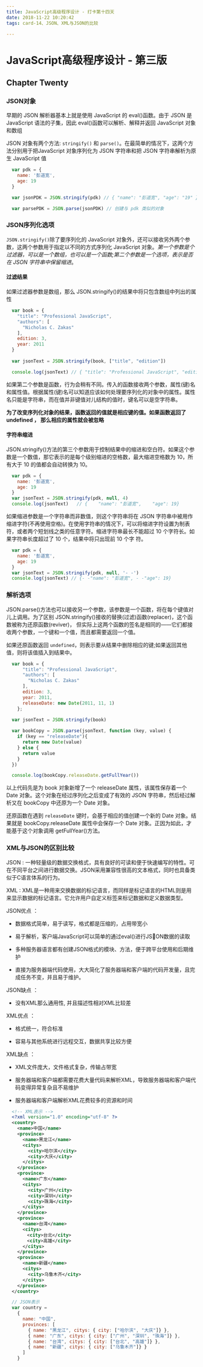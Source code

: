 ```yaml
---
title: JavaScript高级程序设计 - 打卡第十四天
date: 2018-11-22 10:20:42
tags: card-14、JSON、XML与JSON的比较

---
```

# JavaScript高级程序设计 - 第三版

## Chapter Twenty

### JSON对象
早期的 JSON 解析器基本上就是使用 JavaScript 的 eval()函数。由于 JSON 是 JavaScript 语法的子集，因此 eval()函数可以解析、解释并返回 JavaScript 对象和数组

JSON 对象有两个方法: `stringify()` 和 `parse()`。在最简单的情况下，这两个方法分别用于把JavaScript 对象序列化为 JSON 字符串和把 JSON 字符串解析为原生 JavaScript 值

```javascript
  var pdk = {
    name: '彭道宽',
    age: 19
  }

  var jsonPDK = JSON.stringify(pdk) // { "name": "彭道宽", "age": "19" }

  var parsePDK = JSON.parse(jsonPDK) // 创建与 pdk 类似的对象

```

### JSON序列化选项
` JSON.stringify() `除了要序列化的 JavaScript 对象外，还可以接收另外两个参数，这两个参数用于指定以不同的方式序列化 JavaScript 对象。*第一个参数是个过滤器，可以是一个数组，也可以是一个函数;第二个参数是一个选项，表示是否在 JSON 字符串中保留缩进*。

#### 过滤结果
如果过滤器参数是数组，那么 JSON.stringify()的结果中将只包含数组中列出的属性
```javascript
  var book = {
    "title": "Professional JavaScript",
    "authors": [
      "Nicholas C. Zakas"
    ],
    edition: 3,
    year: 2011
  }
    
  var jsonText = JSON.stringify(book, ["title", "edition"])

  console.log(jsonText) // { "title": "Professional JavaScript", "edition":3 }
```
如果第二个参数是函数，行为会稍有不同。传入的函数接收两个参数，属性(键)名和属性值。根据属性(键)名可以知道应该如何处理要序列化的对象中的属性。属性名只能是字符串，而在值并非键值对儿结构的值时，键名可以是空字符串。

<strong>为了改变序列化对象的结果，函数返回的值就是相应键的值。如果函数返回了 undefined ， 那么相应的属性就会被忽略</strong>

#### 字符串缩进
JSON.stringify()方法的第三个参数用于控制结果中的缩进和空白符。如果这个参数是一个数值，那它表示的是每个级别缩进的空格数，最大缩进空格数为 10，所有大于 10 的值都会自动转换为 10。
```javascript
  var pdk = {
    name: '彭道宽',
    age: 19
  }
  var jsonText = JSON.stringify(pdk, null, 4)
  console.log(jsonText)   // {    "name": "彭道宽",    "age": 19}

```
如果缩进参数是一个字符串而非数值，则这个字符串将在 JSON 字符串中被用作缩进字符(不再使用空格)。在使用字符串的情况下，可以将缩进字符设置为制表符，或者两个短划线之类的任意字符。缩进字符串最长不能超过 10 个字符长。如果字符串长度超过了 10 个，结果中将只出现前 10 个字 符。
```javascript
  var pdk = {
    name: '彭道宽',
    age: 19
  }
  var jsonText = JSON.stringify(pdk, null, '- -')
  console.log(jsonText) // {- -"name": "彭道宽", - -"age": 19}
```

### 解析选项
JSON.parse()方法也可以接收另一个参数，该参数是一个函数，将在每个键值对儿上调用。为了区别 JSON.stringify()接收的替换(过滤)函数(replacer)，这个函数被称为还原函数(reviver)， 但实际上这两个函数的签名是相同的——它们都接收两个参数，一个键和一个值，而且都需要返回一个值。

如果还原函数返回 `undefined`，则表示要从结果中删除相应的键;如果返回其他值，则将该值插入到结果中。

```javascript
  var book = {
      "title": "Professional JavaScript",
      "authors": [
        "Nicholas C. Zakas"
      ],
      edition: 3,
      year: 2011,
      releaseDate: new Date(2011, 11, 1)
    };

  var jsonText = JSON.stringify(book)
  
  var bookCopy = JSON.parse(jsonText, function (key, value) {
    if (key == "releaseDate"){
      return new Date(value)
    } else {
      return value
    }
  })

  console.log(bookCopy.releaseDate.getFullYear())
```
以上代码先是为 book 对象新增了一个 releaseDate 属性，该属性保存着一个 Date 对象。这个对象在经过序列化之后变成了有效的 JSON 字符串，然后经过解析又在 bookCopy 中还原为一个 Date 对象。

还原函数在遇到 `releaseDate` 键时，会基于相应的值创建一个新的 Date 对象。结果就是 bookCopy.releaseDate 属性中会保存一个 Date 对象。正因为如此，才能基于这个对象调用 getFullYear()方法。

### XML与JSON的区别比较
JSON : 一种轻量级的数据交换格式，具有良好的可读和便于快速编写的特性。可在不同平台之间进行数据交换。JSON采用兼容性很高的文本格式，同时也具备类似于C语言体系的行为。

XML : XML是一种用来交换数据的标记语言，而同样是标记语言的HTML则是用来显示数据的标记语言。它允许用户自定义标签来标记数据和定义数据类型。

JSON优点 ：
- 数据格式简单，易于读写，格式都是压缩的，占用带宽小

- 易于解析，客户端JavaScript可以简单的通过eval()进行JSON数据的读取

- 多种服务器语言都有创建JSON格式的模块、方法，便于跨平台使用和后期维护

- 直接为服务器端代码使用，大大简化了服务器端和客户端的代码开发量，且完成任务不变，并且易于维护。

JSON缺点 ：
- 没有XML那么通用性, 并且描述性相对XML比较差

XML优点 ：
- 格式统一，符合标准

- 容易与其他系统进行远程交互，数据共享比较方便

XML缺点 ：
- XML文件庞大，文件格式复杂，传输占带宽

- 服务器端和客户端都需要花费大量代码来解析XML，导致服务器端和客户端代码变得异常复杂且不易维护

- 服务器端和客户端解析XML花费较多的资源和时间

```xml
  <!-- XML表示 -->
  <?xml version="1.0" encoding="utf-8" ?>
  <country>
    <name>中国</name>
    <province>
      <name>黑龙江</name>
      <citys>
        <city>哈尔滨</city>
        <city>大庆</city>
      </citys>  　　
    </province>
    <province>
      <name>广东</name>
      <citys>
        <city>广州</city>
        <city>深圳</city>
        <city>珠海</city>
      </citys> 　　
    </province>
    <province>
      <name>台湾</name>
      <citys>
      　<city>台北</city>
      　<city>高雄</city>
      </citys>　
    </province>
    <province>
      <name>新疆</name>
      <citys>
        <city>乌鲁木齐</city>
      </citys>
    </province>
  </country>
```
```javascript
  // JSON表示
  var country =
    {
      name: "中国",
      provinces: [
        { name: "黑龙江", citys: { city: ["哈尔滨", "大庆"]} },
        { name: "广东", citys: { city: ["广州", "深圳", "珠海"]} },
        { name: "台湾", citys: { city: ["台北", "高雄"]} },
        { name: "新疆", citys: { city: ["乌鲁木齐"]} }
      ]
    }
```